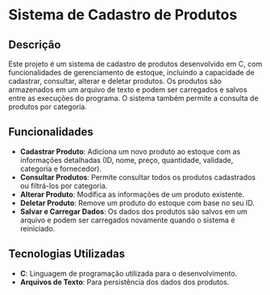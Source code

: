 # Sistema de Cadastro de Produtos

## Descrição
Este projeto é um sistema de cadastro de produtos desenvolvido em C, com funcionalidades de gerenciamento de estoque, incluindo a capacidade de cadastrar, consultar, alterar e deletar produtos. Os produtos são armazenados em um arquivo de texto e podem ser carregados e salvos entre as execuções do programa. O sistema também permite a consulta de produtos por categoria.

## Funcionalidades
- **Cadastrar Produto**: Adiciona um novo produto ao estoque com as informações detalhadas (ID, nome, preço, quantidade, validade, categoria e fornecedor).
- **Consultar Produtos**: Permite consultar todos os produtos cadastrados ou filtrá-los por categoria.
- **Alterar Produto**: Modifica as informações de um produto existente.
- **Deletar Produto**: Remove um produto do estoque com base no seu ID.
- **Salvar e Carregar Dados**: Os dados dos produtos são salvos em um arquivo e podem ser carregados novamente quando o sistema é reiniciado.

## Tecnologias Utilizadas
- **C**: Linguagem de programação utilizada para o desenvolvimento.
- **Arquivos de Texto**: Para persistência dos dados dos produtos.
